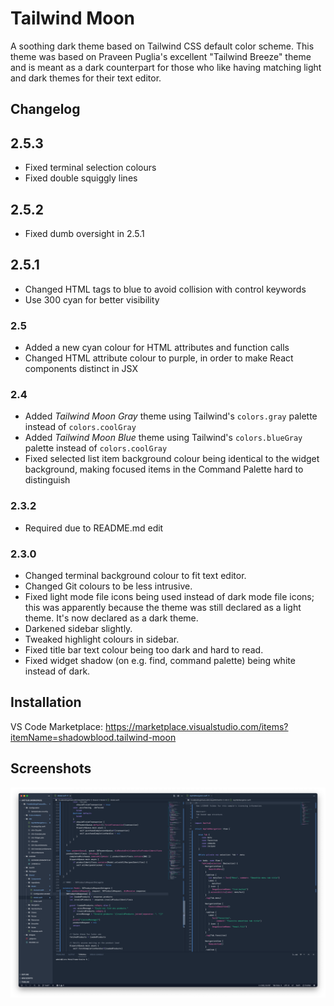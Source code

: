 # Tailwind Moon

A soothing dark theme based on Tailwind CSS default color scheme. This theme was based on Praveen Puglia's excellent "Tailwind Breeze" theme and is meant as a dark counterpart for those who like having matching light and dark themes for their text editor.

## Changelog
## 2.5.3
- Fixed terminal selection colours
- Fixed double squiggly lines

## 2.5.2
- Fixed dumb oversight in 2.5.1

## 2.5.1
- Changed HTML tags to blue to avoid collision with control keywords
- Use 300 cyan for better visibility

### 2.5
- Added a new cyan colour for HTML attributes and function calls
- Changed HTML attribute colour to purple, in order to make React components distinct in JSX

### 2.4
- Added _Tailwind Moon Gray_ theme using Tailwind's `colors.gray` palette instead of `colors.coolGray`
- Added _Tailwind Moon Blue_ theme using Tailwind's `colors.blueGray` palette instead of `colors.coolGray`
- Fixed selected list item background colour being identical to the widget background, making focused items in the Command Palette hard to distinguish

### 2.3.2
- Required due to README.md edit

### 2.3.0
- Changed terminal background colour to fit text editor.
- Changed Git colours to be less intrusive.
- Fixed light mode file icons being used instead of dark mode file icons; this was apparently because the theme was still declared as a light theme. It's now declared as a dark theme.
- Darkened sidebar slightly.
- Tweaked highlight colours in sidebar.
- Fixed title bar text colour being too dark and hard to read.
- Fixed widget shadow (on e.g. find, command palette) being white instead of dark.

## Installation
VS Code Marketplace: https://marketplace.visualstudio.com/items?itemName=shadowblood.tailwind-moon

## Screenshots
![Screenshot of Tailwind Moon theme with sample code](./screenshots/scr-1.png)
